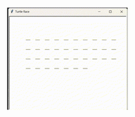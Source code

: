 ![](https://github.com/haziqhazman33/100-days-of-code/blob/main/019.%20turtle_race/turtle_race.gif)

